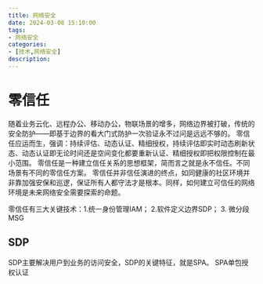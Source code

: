 ```yaml
---
title: 网络安全
date: 2024-03-08 15:10:00
tags:
- 网络安全
categories:
- [技术,网络安全]
description: 
---
```

# 零信任
随着业务云化、远程办公、移动办公，物联场景的增多，网络边界被打破，传统的安全防护——即基于边界的看大门式防护一次验证永不过问是远远不够的。
零信任应运而生，强调：持续评估、动态认证、精细授权，持续评估即实时动态刷新状态、动态认证即无论时间还是空间变化都要重新认证、精细授权即把权限控制在最小范围。
零信任是一种建立信任关系的思想框架，简而言之就是永不信任。不同场景有不同的零信任方案。
零信任并非信任演进的终点，如同健康的社区环境并非靠加强安保和巡逻，保证所有人都守法才是根本。同样，如何建立可信任的网络环境是未来网络安全需要探索的命题。

零信任有三大关键技术：1.统一身份管理IAM； 2.软件定义边界SDP； 3. 微分段MSG

## SDP
SDP主要解决用户到业务的访问安全，SDP的关键特征，就是SPA。
SPA单包授权认证
